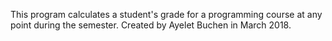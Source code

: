 This program calculates a student's grade for a programming course at any point during the semester. Created by Ayelet Buchen in March 2018.

